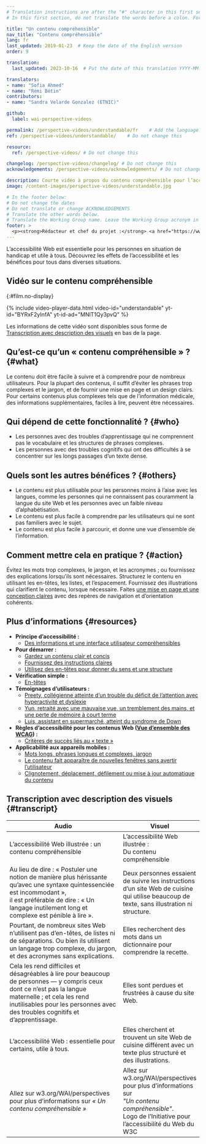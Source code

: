 ```yaml
---
# Translation instructions are after the "#" character in this first section. They are comments that do not show up in the web page. You do not need to translate the instructions after "#".
# In this first section, do not translate the words before a colon. For example, do not translate "title:". Do translate the text after "title:"

title: "Un contenu compréhensible"
nav_title: "Contenu compréhensible"
lang: fr
last_updated: 2019-01-23  # Keep the date of the English version
order: 9

translation:
  last_updated: 2023-10-16  # Put the date of this translation YYYY-MM-DD (with month in the middle)

translators: 
- name: "Sofia Ahmed"
- name: "Rémi Bétin"
contributors:
- name: "Sandra Velarde Gonzalez (ETNIC)"

github:
  label: wai-perspective-videos

permalink: /perspective-videos/understandable/fr    # Add the language shortcode to the end, with no slash at the end. For example /path/to/file/fr
ref: /perspective-videos/understandable/    # Do not change this

resource:
  ref: /perspective-videos/ # Do not change this

changelog: /perspective-videos/changelog/ # Do not change this
acknowledgements: /perspective-videos/acknowledgements/ # Do not change this

description: Courte vidéo à propos du contenu compréhensible pour l’accessibilité Web - de quoi s’agit-il, qui en bénéficie, et comment mettre cela en pratique.
image: /content-images/perspective-videos/understandable.jpg

# In the footer below:
# Do not change the dates
# Do not translate or change ACKNOWLEDGEMENTS
# Translate the other words below.
# Translate the Working Group name. Leave the Working Group acronym in English.
footer: >
  <p><strong>Rédacteur et chef du projet :</strong> <a href="https://www.w3.org/People/shadi">Shadi Abou-Zahra</a>. Développé par le <a href="https://www.w3.org/WAI/EO/">Groupe de travail Éducation et Promotion</a> avec le soutien du projet <a href="https://www.w3.org/WAI/DEV/">WAI-DEV</a>, co-financé par la Commission européenne (CE). Mis à jour avec le soutien de la Fondation Ford. ACKNOWLEDGEMENTS.</p>
---
```


L’accessibilité Web est essentielle pour les personnes en situation de handicap et utile à tous. Découvrez les effets de l’accessibilité et les bénéfices pour tous dans diverses situations.

## Vidéo sur le contenu compréhensible
{:#film.no-display}

{% include video-player-data.html
    video-id="understandable"
    yt-id="BYRxF2yInfA"
    yt-id-ad="MNlT1Qy3pvQ"
%}

Les informations de cette vidéo sont disponibles sous forme de [Transcription avec description des visuels](#transcript) en bas de la page.

Qu’est-ce qu’un « contenu compréhensible » ? {#what}
---------------------------------

Le contenu doit être facile à suivre et à comprendre pour de nombreux utilisateurs. Pour la plupart des contenus, il suffit d’éviter les phrases trop complexes et le jargon, et de fournir une mise en page et un design clairs. Pour certains contenus plus complexes tels que de l’information médicale, des informations supplémentaires, faciles à lire, peuvent être nécessaires.

Qui dépend de cette fonctionnalité ? {#who}
----------------------------

-   Les personnes avec des troubles d’apprentissage qui ne comprennent pas le vocabulaire et les structures de phrases complexes.
-   Les personnes avec des troubles cognitifs qui ont des difficultés à se concentrer sur les longs passages d’un texte dense.

Quels sont les autres bénéfices ? {#others}
---------------------------------

-   Le contenu est plus utilisable pour les personnes moins à l’aise avec les langues, comme les personnes qui ne connaissent pas couramment la langue du site Web et les personnes avec un faible niveau d’alphabétisation.
-   Le contenu est plus facile à comprendre par les utilisateurs qui ne sont pas familiers avec le sujet.
-   Le contenu est plus facile à parcourir, et donne une vue d’ensemble de l’information.

Comment mettre cela en pratique ? {#action}
--------------------------------------

Évitez les mots trop complexes, le jargon, et les acronymes ; ou fournissez des explications lorsqu’ils sont nécessaires. Structurez le contenu en utilisant les en-têtes, les listes, et l’espacement. Fournissez des illustrations qui clarifient le contenu, lorsque nécessaire. Faites [une mise en page et une conception claires](/perspective-videos/layout/) avec des repères de navigation et d’orientation cohérents.

Plus d’informations {#resources}
----------

-   **Principe d’accessibilité :**
    -   [Des informations et une interface utilisateur compréhensibles](/fundamentals/accessibility-principles/#understandable)
-   **Pour démarrer :**
    -   [Gardez un contenu clair et concis](/tips/writing/#keep-content-clear-and-concise) 
    -   [Fournissez des instructions claires](/tips/writing/#provide-clear-instructions) 
    -   [Utilisez des en-têtes pour donner du sens et une structure](/tips/writing/#use-headings-to-convey-meaning-and-structure) 
-   **Vérification simple :**
    -   [En-têtes](/test-evaluate/preliminary/#headings) 
-   **Témoignages d’utilisateurs :**
    -   [Preety, collégienne atteinte d’un trouble du déficit de l’attention avec hyperactivité et dyslexie](/people-use-web/user-stories/archived/#classroomstudent)
    -   [Yun, retraité avec une mauvaise vue, un tremblement des mains, et une perte de mémoire à court terme](/people-use-web/user-stories/archived/#retiree)
    -   [Luis, assistant en supermarché, atteint du syndrome de Down](/people-use-web/user-stories/archived/#supermarketassistant)
-   **Règles d’accessibilité pour les contenus Web ([Vue d’ensemble des WCAG](/standards-guidelines/wcag/)) :**
    -   [Critères de succès liés au « texte »](https://www.w3.org/WAI/WCAG21/quickref/?tags=text) 
-   **Applicabilité aux appareils mobiles :**
    -   [Mots longs, phrases longues et complexes, jargon](/standards-guidelines/shared-experiences/#complex) 
    -   [Le contenu fait apparaître de nouvelles fenêtres sans avertir l’utilisateur](/standards-guidelines/shared-experiences/#popups) 
    -   [Clignotement, déplacement, défilement ou mise à jour automatique du contenu](/standards-guidelines/shared-experiences/#dynamic) 

## Transcription avec description des visuels {#transcript}

 <table>
  <thead>
    <tr>
      <th width="65%">Audio</th>
      <th>Visuel</th>
    </tr>
  </thead>
  <tbody>
    <tr>
      <td>L’accessibilité Web illustrée : un contenu compréhensible</td>
      <td>L’accessibilité Web illustrée :<br>
        Du contenu compréhensible</td>
    </tr>
    <tr>
      <td>Au lieu de dire : « Postuler une notion de manière plus hérissante qu’avec une syntaxe quintessenciée est incommodant »,<br>
        il est préférable de dire : « Un langage inutilement long et complexe est pénible à lire ».</td>
      <td>Deux personnes essaient de suivre les instructions d’un site Web de cuisine qui utilise beaucoup de texte, sans illustration ni structure.</td>
    </tr>
    <tr>
      <td>Pourtant, de nombreux sites Web n’utilisent pas d’en-têtes, de listes ni de séparations. Ou bien ils utilisent un langage trop complexe, du jargon, et des acronymes sans explications.</td>
      <td>Elles recherchent des mots dans un dictionnaire pour comprendre la recette.</td>
    </tr>
    <tr>
      <td>Cela les rend difficiles et désagréables à lire pour beaucoup de personnes &mdash; y compris ceux dont ce n’est pas la langue maternelle ; et cela les rend inutilisables pour les personnes avec des troubles cognitifs et d’apprentissage.</td>
      <td>Elles sont perdues et frustrées à cause du site Web.</td>
    </tr>
    <tr>
      <td>L’accessibilité Web : essentielle pour certains, utile à tous.</td>
      <td>Elles cherchent et trouvent un site Web de cuisine différent avec un texte plus structuré et des illustrations.</td>
    </tr>
    <tr>
      <td>Allez sur w3.org/WAI/perspectives pour plus d’informations sur <em>« Un contenu compréhensible »</em></td>
      <td>Allez sur<br>
        w3.org/WAI/perspectives<br>
        pour plus d’informations sur<br>
        <em>"Un contenu compréhensible"</em>.<br>
        Logo de l’Initiative pour l’accessibilité du Web du W3C</td>
    </tr>
  </tbody>
</table>
